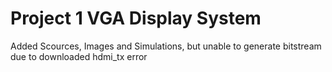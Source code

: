# Project 1 VGA Display System

Added Scources, Images and Simulations, but unable to generate bitstream due to downloaded hdmi_tx error
